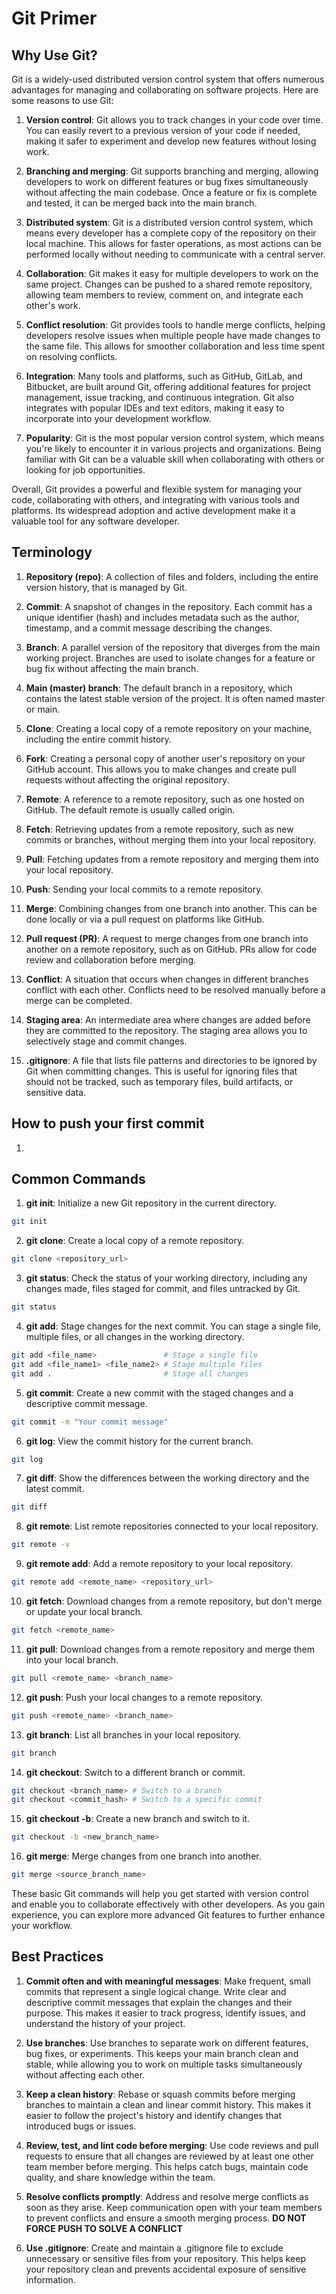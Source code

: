# Git Primer

## Why Use Git?

Git is a widely-used distributed version control system that offers numerous advantages for managing and collaborating 
on software projects. Here are some reasons to use Git:

1. **Version control**: Git allows you to track changes in your code over time. You can easily revert to a previous 
version of your code if needed, making it safer to experiment and develop new features without losing work.

2. **Branching and merging**: Git supports branching and merging, allowing developers to work on different features 
or bug fixes simultaneously without affecting the main codebase. Once a feature or fix is complete and tested, it can 
be merged back into the main branch.

3. **Distributed system**: Git is a distributed version control system, which means every developer has a complete 
copy of the repository on their local machine. This allows for faster operations, as most actions can be performed 
locally without needing to communicate with a central server.

4. **Collaboration**: Git makes it easy for multiple developers to work on the same project. Changes can be pushed
to a shared remote repository, allowing team members to review, comment on, and integrate each other's work.

5. **Conflict resolution**: Git provides tools to handle merge conflicts, helping developers resolve issues when 
multiple people have made changes to the same file. This allows for smoother collaboration and less time spent on 
resolving conflicts.

6. **Integration**: Many tools and platforms, such as GitHub, GitLab, and Bitbucket, are built around Git, 
offering additional features for project management, issue tracking, and continuous integration. Git also integrates 
with popular IDEs and text editors, making it easy to incorporate into your development workflow.

7. **Popularity**: Git is the most popular version control system, which means you're likely to encounter it in
various projects and organizations. Being familiar with Git can be a valuable skill when collaborating with others
or looking for job opportunities.

Overall, Git provides a powerful and flexible system for managing your code, collaborating with others, and integrating 
with various tools and platforms. Its widespread adoption and active development make it a valuable tool for any software developer.

## Terminology
1. **Repository (repo)**: A collection of files and folders, including the entire version history, that is managed by Git.

2. **Commit**: A snapshot of changes in the repository. Each commit has a unique identifier (hash) and includes metadata
such as the author, timestamp, and a commit message describing the changes.

3. **Branch**: A parallel version of the repository that diverges from the main working project.
Branches are used to isolate changes for a feature or bug fix without affecting the main branch.

4. **Main (master) branch**: The default branch in a repository, which contains the latest stable version of the project. 
It is often named master or main.

5. **Clone**: Creating a local copy of a remote repository on your machine, including the entire commit history.

6. **Fork**: Creating a personal copy of another user's repository on your GitHub account. This allows you to make 
changes and create pull requests without affecting the original repository.

7. **Remote**: A reference to a remote repository, such as one hosted on GitHub. The default remote is usually called origin.

8. **Fetch**: Retrieving updates from a remote repository, such as new commits or branches, without merging them 
into your local repository.

9. **Pull**: Fetching updates from a remote repository and merging them into your local repository.

10. **Push**: Sending your local commits to a remote repository.

11. **Merge**: Combining changes from one branch into another. This can be done locally or via a pull request on platforms like GitHub.

12. **Pull request (PR)**: A request to merge changes from one branch into another on a remote repository, such as on GitHub. 
PRs allow for code review and collaboration before merging.

13. **Conflict**: A situation that occurs when changes in different branches conflict with each other. 
Conflicts need to be resolved manually before a merge can be completed.

14. **Staging area**: An intermediate area where changes are added before they are committed to the repository. 
The staging area allows you to selectively stage and commit changes.

15. **.gitignore**: A file that lists file patterns and directories to be ignored by Git when committing changes. 
This is useful for ignoring files that should not be tracked, such as temporary files, build artifacts, or sensitive data.

## How to push your first commit

1. 


## Common Commands

1. **git init**: Initialize a new Git repository in the current directory.
```bash
git init
```

2. **git clone**: Create a local copy of a remote repository.

```bash
git clone <repository_url>
```

3. **git status**: Check the status of your working directory, including any changes made, files staged for commit, 
and files untracked by Git.
```bash
git status
```

4. **git add**: Stage changes for the next commit. You can stage a single file, multiple files, or all changes 
in the working directory.

```bash
git add <file_name>               # Stage a single file
git add <file_name1> <file_name2> # Stage multiple files
git add .                         # Stage all changes
```

5. **git commit**: Create a new commit with the staged changes and a descriptive commit message.

```bash
git commit -m "Your commit message"
```

6. **git log**: View the commit history for the current branch.

```bash
git log
```

7. **git diff**: Show the differences between the working directory and the latest commit.

```bash
git diff
```

8. **git remote**: List remote repositories connected to your local repository.

```bash
git remote -v
```

9. **git remote add**: Add a remote repository to your local repository.

```bash
git remote add <remote_name> <repository_url>
```

10. **git fetch**: Download changes from a remote repository, but don't merge or update your local branch.

```bash
git fetch <remote_name>
```

11. **git pull**: Download changes from a remote repository and merge them into your local branch.

```bash
git pull <remote_name> <branch_name>
```

12. **git push**: Push your local changes to a remote repository.

```bash
git push <remote_name> <branch_name>
```

13. **git branch**: List all branches in your local repository.

```bash
git branch
```

14. **git checkout**: Switch to a different branch or commit.

```bash
git checkout <branch_name> # Switch to a branch
git checkout <commit_hash> # Switch to a specific commit
```

15. **git checkout -b**: Create a new branch and switch to it.

```bash
git checkout -b <new_branch_name>
```

16. **git merge**: Merge changes from one branch into another.

```bash
git merge <source_branch_name>
```

These basic Git commands will help you get started with version control and enable you to collaborate effectively 
with other developers. As you gain experience, you can explore more advanced Git features to further enhance your workflow.

## Best Practices

1. **Commit often and with meaningful messages**: Make frequent, small commits that represent a single logical change. 
Write clear and descriptive commit messages that explain the changes and their purpose. This makes it easier to track 
progress, identify issues, and understand the history of your project.

2. **Use branches**: Use branches to separate work on different features, bug fixes, or experiments. 
This keeps your main branch clean and stable, while allowing you to work on multiple tasks simultaneously without 
affecting each other.

3. **Keep a clean history**: Rebase or squash commits before merging branches to maintain a clean and linear 
commit history. This makes it easier to follow the project's history and identify changes that introduced bugs or issues.

4. **Review, test, and lint code before merging**: Use code reviews and pull requests to ensure that all changes are 
reviewed by at least one other team member before merging. This helps catch bugs, maintain code quality, 
and share knowledge within the team.

5. **Resolve conflicts promptly**: Address and resolve merge conflicts as soon as they arise. Keep communication open 
with your team members to prevent conflicts and ensure a smooth merging process. **DO NOT FORCE PUSH TO SOLVE A CONFLICT**

6. **Use .gitignore**: Create and maintain a .gitignore file to exclude unnecessary or sensitive files from your 
repository. This helps keep your repository clean and prevents accidental exposure of sensitive information.

